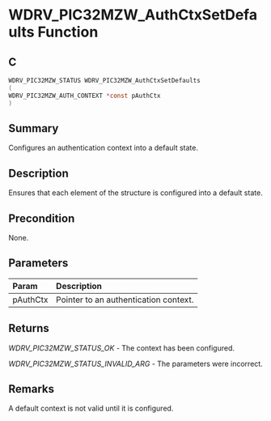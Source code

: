 # WDRV_PIC32MZW_AuthCtxSetDefaults Function

## C

```c
WDRV_PIC32MZW_STATUS WDRV_PIC32MZW_AuthCtxSetDefaults
(
WDRV_PIC32MZW_AUTH_CONTEXT *const pAuthCtx
)
```

## Summary

Configures an authentication context into a default state.  

## Description

Ensures that each element of the structure is configured into a default state.

## Precondition

None.  

## Parameters

| Param | Description |
|:----- |:----------- |
| pAuthCtx | Pointer to an authentication context.  

## Returns

*WDRV_PIC32MZW_STATUS_OK* - The context has been configured.

*WDRV_PIC32MZW_STATUS_INVALID_ARG* - The parameters were incorrect.
 

## Remarks

A default context is not valid until it is configured.  


